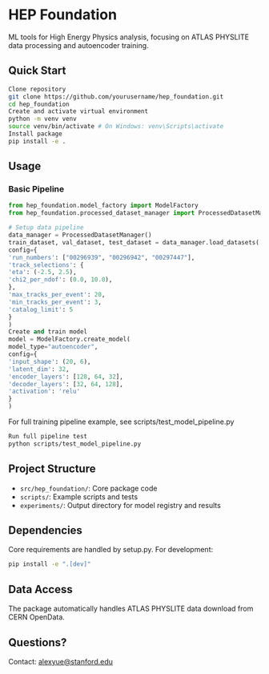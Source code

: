 # HEP Foundation

ML tools for High Energy Physics analysis, focusing on ATLAS PHYSLITE data processing and autoencoder training.

## Quick Start
```bash
Clone repository
git clone https://github.com/yourusername/hep_foundation.git
cd hep_foundation
Create and activate virtual environment
python -m venv venv
source venv/bin/activate # On Windows: venv\Scripts\activate
Install package
pip install -e .
```

## Usage

### Basic Pipeline
```python
from hep_foundation.model_factory import ModelFactory
from hep_foundation.processed_dataset_manager import ProcessedDatasetManager

# Setup data pipeline
data_manager = ProcessedDatasetManager()
train_dataset, val_dataset, test_dataset = data_manager.load_datasets(
config={
'run_numbers': ["00296939", "00296942", "00297447"],
'track_selections': {
'eta': (-2.5, 2.5),
'chi2_per_ndof': (0.0, 10.0),
},
'max_tracks_per_event': 20,
'min_tracks_per_event': 3,
'catalog_limit': 5
}
)
Create and train model
model = ModelFactory.create_model(
model_type="autoencoder",
config={
'input_shape': (20, 6),
'latent_dim': 32,
'encoder_layers': [128, 64, 32],
'decoder_layers': [32, 64, 128],
'activation': 'relu'
}
)
```
For full training pipeline example, see scripts/test_model_pipeline.py
```bash
Run full pipeline test
python scripts/test_model_pipeline.py
```

## Project Structure
- `src/hep_foundation/`: Core package code
- `scripts/`: Example scripts and tests
- `experiments/`: Output directory for model registry and results

## Dependencies
Core requirements are handled by setup.py. For development:

```bash
pip install -e ".[dev]"
```

## Data Access
The package automatically handles ATLAS PHYSLITE data download from CERN OpenData.

## Questions?
Contact: alexyue@stanford.edu
